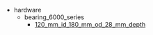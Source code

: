* hardware
  * bearing_6000_series
    * [120_mm_id_180_mm_od_28_mm_depth](hardware/bearing_6000_series/120_mm_id_180_mm_od_28_mm_depth)
